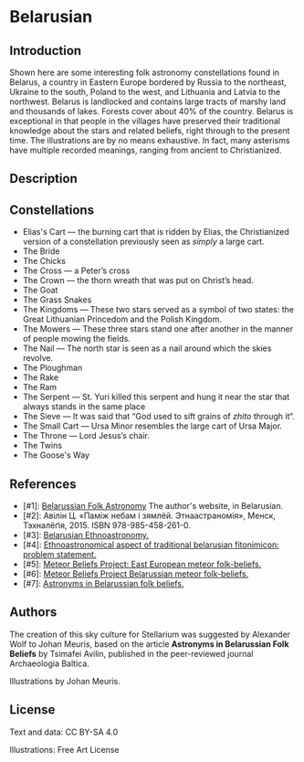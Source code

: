# Belarusian

## Introduction

Shown here are some interesting folk astronomy constellations found in Belarus, a country in Eastern Europe bordered by Russia to the northeast, Ukraine to the south, Poland to the west, and Lithuania and Latvia to the northwest. Belarus is landlocked and contains large tracts of marshy land and thousands of lakes. Forests cover about 40% of the country. Belarus is exceptional in that people in the villages have preserved their traditional knowledge about the stars and related beliefs, right through to the present time. The illustrations are by no means exhaustive. In fact, many asterisms have multiple recorded meanings, ranging from ancient to Christianized.

## Description

## Constellations

 - Elias's Cart &mdash; the burning cart that is ridden by Elias, the Christianized version of a constellation previously seen as *simply* a large cart.
 - The Bride
 - The Chicks
 - The Cross &mdash; a Peter’s cross
 - The Crown &mdash; the thorn wreath that was put on Christ’s head.
 - The Goat
 - The Grass Snakes
 - The Kingdoms &mdash; These two stars served as a symbol of two states: the Great Lithuanian Princedom and the Polish Kingdom.
 - The Mowers &mdash; These three stars stand one after another in the manner of people mowing the fields.
 - The Nail &mdash; The north star is seen as a nail around which the skies revolve.
 - The Ploughman
 - The Rake
 - The Ram
 - The Serpent &mdash; St. Yuri killed this serpent and hung it near the star that always stands in the same place
 - The Sieve &mdash; It was said that “God used to sift grains of *zhito* through it“.
 - The Small Cart &mdash; Ursa Minor resembles the large cart of Ursa Major.
 - The Throne &mdash; Lord Jesus’s chair.
 - The Twins
 - The Goose's Way

## References

 - [#1]: [Belarussian Folk Astronomy](http://aviti.livejournal.com) The author's website, in Belarusian.
 - [#2]: Авілін Ц. «Паміж небам і зямлёй. Этнаастраномія», Менск, Тэхналёґія, 2015. ISBN 978-985-458-261-0.
 - [#3]: [Belarusian Ethnoastronomy.](https://www.academia.edu/6901765/Belarusian_Ethnoastronomy)
 - [#4]: [Ethnoastronomical aspect of traditional belarusian fitonimicon: problem statement.](https://www.academia.edu/8787640/Ethnoastronomical_aspect_of_traditional_belarusian_fitonimicon_problem_statement)
 - [#5]: [Meteor Beliefs Project: East European meteor folk-beliefs.](https://www.academia.edu/1586711/Meteor_Beliefs_Project_East_European_meteor_folk-beliefs)
 - [#6]: [Meteor Beliefs Project Belarussian meteor folk-beliefs.](https://www.academia.edu/1586808/Meteor_Beliefs_Project_Belarussian_meteor_folk-beliefs)
 - [#7]: [Astronyms in Belarussian folk beliefs.](https://www.academia.edu/1586571/Astronyms_in_Belarussian_folk_beliefs)

## Authors

The creation of this sky culture for Stellarium was suggested by Alexander Wolf to Johan Meuris, based on the article **Astronyms in Belarussian Folk Beliefs** by Tsimafei Avilin, published in the peer-reviewed journal Archaeologia Baltica.

Illustrations by Johan Meuris.

## License

Text and data: CC BY-SA 4.0

Illustrations: Free Art License
